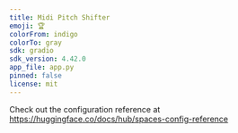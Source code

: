 ```yaml
---
title: Midi Pitch Shifter
emoji: 🏆
colorFrom: indigo
colorTo: gray
sdk: gradio
sdk_version: 4.42.0
app_file: app.py
pinned: false
license: mit
---
```


Check out the configuration reference at https://huggingface.co/docs/hub/spaces-config-reference
